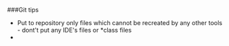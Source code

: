 ###Git tips
- Put to repository only files which cannot be recreated by any other tools - dont't put any IDE's files or *class files
- 